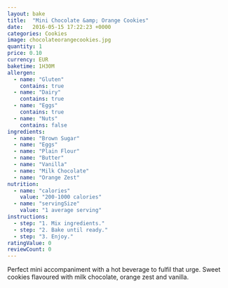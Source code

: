 ```yaml
---
layout: bake
title:  "Mini Chocolate &amp; Orange Cookies"
date:   2016-05-15 17:22:23 +0000
categories: Cookies
image: chocolateorangecookies.jpg
quantity: 1
price: 0.10
currency: EUR
baketime: 1H30M
allergen:
  - name: "Gluten"
    contains: true
  - name: "Dairy"
    contains: true
  - name: "Eggs"
    contains: true
  - name: "Nuts"
    contains: false
ingredients:
  - name: "Brown Sugar"
  - name: "Eggs"
  - name: "Plain Flour"
  - name: "Butter"
  - name: "Vanilla"
  - name: "Milk Chocolate"
  - name: "Orange Zest"
nutrition:
  - name: "calories"
    value: "200-1000 calories"
  - name: "servingSize"
    value: "1 average serving"
instructions:
  - step: "1. Mix ingredients."
  - step: "2. Bake until ready."
  - step: "3. Enjoy."
ratingValue: 0
reviewCount: 0
---
```

Perfect mini accompaniment with a hot beverage to fulfil that urge. Sweet cookies flavoured with milk chocolate, orange zest and vanilla.
